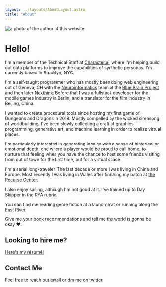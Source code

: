 ```yaml
---
layout: ../layouts/AboutLayout.astro
title: "About"
---
```


<img class="h-64 object-scale-down" src="/kenny.jpg" alt="a photo of the author of this website" />

# Hello!

I'm a member of the Technical Staff at [Character.ai](https://character.ai/), where I'm helping build out data platforms to improve the capabilities of synthetic personas. I'm currently based in Brooklyn, NYC.

I'm a self-taught programmer who has mostly been doing web engineering out of Geneva, CH with the [Neuroinformatics](https://bluebrainnexus.io/) team at the [Blue Brain Project](https://www.epfl.ch/research/domains/bluebrain/) and then later [Nexthink](https://nexthink.com/). Before that I was a fullstack developer for the mobile games industry in Berlin, and a translator for the film industry in Beijing, China.

I wanted to create procedural tools since hosting my first game of Dungeons and Dragons in 2018. Mostly compelled by the wicked sirensong of worldbuilding, I've been slowly collecting a craft of graphics programming, generative art, and machine learning in order to realize virtual places.

I'm particularly interested in generating locales with a sense of historical or emotional depth, one where a player would be proud to call home, to nurture that feeling when you have the chance to host some friends visiting from out of town for the first time, but for a virtual space.

I'm a serial long-traveler. The last decade or more I was living in China and Europe. Most recently I was living in Wales after finishing my batch at [the Recurse Center](https://www.recurse.com/).

I also enjoy sailing, although I'm not good at it. I've trained up to Day Skipper in the RYA rubric.

You can find me reading genre fiction at a laundromat or running along the East River.

Give me your book recommendations and tell me the world is gonna be okay ❤️.

## Looking to hire me?

[Here's my résumé!](/kenneth-pirman-resume.pdf)

## Contact Me

Feel free to reach out [email](mailto:hello@keny.wtf) or [dm me on twitter](https://twitter.com/KennyPirman).

